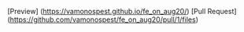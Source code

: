[Preview] (https://vamonospest.github.io/fe_on_aug20/)
[Pull Request] (https://github.com/vamonospest/fe_on_aug20/pull/1/files)
